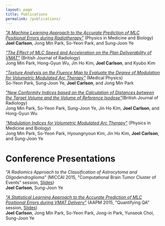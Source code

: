 ```yaml
---
layout: page
title: Publications
permalink: /publications/
---
```



<a href="http://www.ncbi.nlm.nih.gov/pubmed/26948678">*"A Machine Learning Approach to the Accurate Prediction of MLC Positional Errors during Radiotherapy"*</a> (Physics in Medicine and Biology)<br> **Joel Carlson**, Jong Min Park, So-Yeon Park, and Sung-Joon Ye

<a href="http://www.ncbi.nlm.nih.gov/pubmed/25734490">*"The Effect of MLC Speed and Acceleration on the Plan Deliverability of VMAT"*</a> (British Journal of Radiology)<br>
Jong Min Park, Hong-Gyun Wu, Jin Ho Kim, **Joel Carlson**, and Kyubo Kim

<a href="http://scitation.aip.org/content/aapm/journal/medphys/41/11/10.1118/1.4897388">*"Texture Analysis on the Fluence Map to Evaluate the Degree of Modulation for Volumetric Modulated Arc Therapy"*</a> (Medical Physics)<br>
So-Yeon Park, Sung-Joon Ye, **Joel Carlson**, and Jong Min Park

<a href="http://www.ncbi.nlm.nih.gov/pubmed/25225915">*"New Conformity Indices based on the Calculation of Distances between the Target Volume and the Volume of Reference Isodose"*</a>(British Journal of Radiology)<br>
Jong Min Park, So-Yeon Park, Sung-Joon Ye, Jin Ho Kim, **Joel Carlson**, and Hong-Gyun Wu

<a href="http://www.ncbi.nlm.nih.gov/pubmed/25383976">*"Modulation Indices for Volumetric Modulated Arc Therapy"*</a> (Physics in Medicine and Biology)<br>
Jong Min Park, So-Yeon Park, Hyoungnyoun Kim, Jin Ho Kim, **Joel Carlson**, and Sung-Joon Ye

# Conference Presentations

*"A Radiomics Approach to the Classification of Astrocytoma and Oligodendroglioma"* (MICCAI 2015, "Computational Brain Tumor Cluster of Events" session, [Slides](http://www.slideshare.net/JoelCarlson2/miccai-2015))<br>
**Joel Carlson**, Sung-Joon Ye

<a href="http://scitation.aip.org/content/aapm/journal/medphys/42/6/10.1118/1.4925742">*"A Statistical Learning Approach to the Accurate Prediction of MLC Positional Errors during VMAT Delivery"*</a> (AAPM 2015, "Quantifying QA" session, [Slides](https://www.slideshare.net/slideshow/embed_code/key/dkzHQwmlWf5ud0))<br>
**Joel Carlson**, Jong Min Park, So-Yeon Park, Jong-in Park, Yunseok Choi, Sung-Joon Ye
